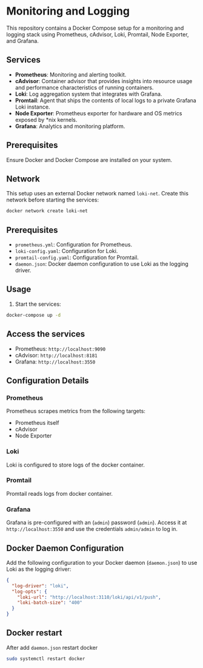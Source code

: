 # Monitoring and Logging 

This repository contains a Docker Compose setup for a monitoring and logging stack using Prometheus, cAdvisor, Loki, Promtail, Node Exporter, and Grafana.

## Services

- **Prometheus**: Monitoring and alerting toolkit.
- **cAdvisor**: Container advisor that provides insights into resource usage and performance characteristics of running containers.
- **Loki**: Log aggregation system that integrates with Grafana.
- **Promtail**: Agent that ships the contents of local logs to a private Grafana Loki instance.
- **Node Exporter**: Prometheus exporter for hardware and OS metrics exposed by *nix kernels.
- **Grafana**: Analytics and monitoring platform.

## Prerequisites

Ensure Docker and Docker Compose are installed on your system.

## Network

This setup uses an external Docker network named `loki-net`. Create this network before starting the services:

 ```bash
 docker network create loki-net
```

## Prerequisites
- `prometheus.yml`: Configuration for Prometheus.
- `loki-config.yaml`: Configuration for Loki.
- `promtail-config.yaml`: Configuration for Promtail.
- `daemon.json`: Docker daemon configuration to use Loki as the logging driver.

## Usage
1. Start the services:
```bash
docker-compose up -d
```

## Access the services
- Prometheus: `http://localhost:9090`
- cAdvisor: `http://localhost:8181`
- Grafana: `http://localhost:3550`

## Configuration Details
### Prometheus
Prometheus scrapes metrics from the following targets:
- Prometheus itself
- cAdvisor
- Node Exporter

### Loki
Loki is configured to store logs of the docker container.

### Promtail
Promtail reads logs from docker container.

### Grafana
Grafana is pre-configured with an (`admin`) password (`admin`). Access it at `http://localhost:3550` and use the credentials `admin/admin` to log in.

## Docker Daemon Configuration
Add the following configuration to your Docker daemon (`daemon.json`) to use Loki as the logging driver:

```json
{
  "log-driver": "loki",
  "log-opts": {
    "loki-url": "http://localhost:3110/loki/api/v1/push",
    "loki-batch-size": "400"
  }
}
```
## Docker restart
After add `daemon.json` restart docker 
```bash
sudo systemctl restart docker
```









